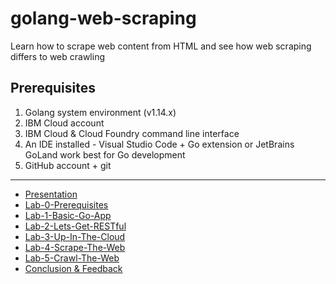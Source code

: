 # golang-web-scraping
Learn how to scrape web content from HTML and see how web scraping differs to web crawling

## Prerequisites

1. Golang system environment (v1.14.x)
2. IBM Cloud account
3. IBM Cloud & Cloud Foundry command line interface
4. An IDE installed - Visual Studio Code + Go extension or JetBrains GoLand work best for Go development
5. GitHub account + git

---

- [Presentation]
- [Lab-0-Prerequisites]
- [Lab-1-Basic-Go-App]
- [Lab-2-Lets-Get-RESTful]
- [Lab-3-Up-In-The-Cloud]
- [Lab-4-Scrape-The-Web]
- [Lab-5-Crawl-The-Web]
- [Conclusion & Feedback]

[Presentation]: ./Presentation/Web_Scraping.pdf
[Lab-0-Prerequisites]: ./Labs/lab-0.md
[Lab-1-Basic-Go-App]: ./Labs/lab-1.md
[Lab-2-Lets-Get-RESTful]: ./Labs/lab-2.md
[Lab-3-Up-In-The-Cloud]: ./Labs/lab-3.md
[Lab-4-Scrape-The-Web]: ./Labs/lab-4.md
[Lab-5-Crawl-The-Web]: ./Labs/lab-5.md
[Conclusion & Feedback]: Labs/conclusion.md
